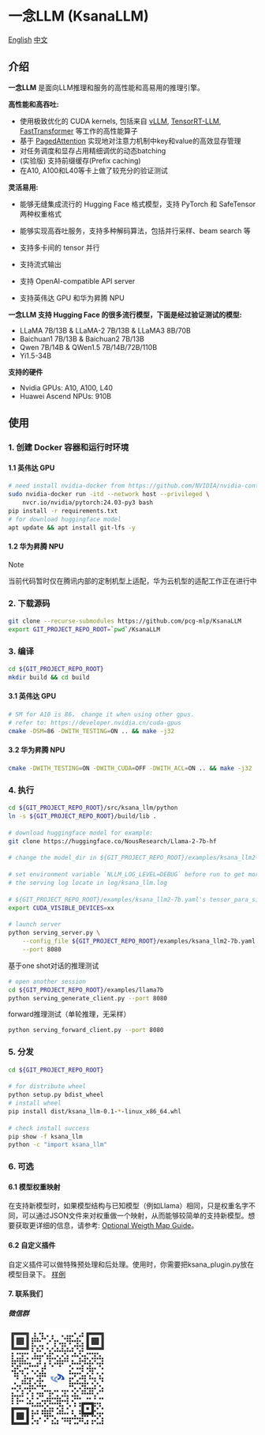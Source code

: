 # 一念LLM (KsanaLLM)

[English](README.md) [中文](README_cn.md)

## 介绍

**一念LLM** 是面向LLM推理和服务的高性能和高易用的推理引擎。

**高性能和高吞吐:**

- 使用极致优化的 CUDA kernels, 包括来自 [vLLM](https://github.com/vllm-project/vllm), [TensorRT-LLM](https://github.com/NVIDIA/TensorRT-LLM), [FastTransformer](https://github.com/NVIDIA/FasterTransformer) 等工作的高性能算子
- 基于 [PagedAttention](https://arxiv.org/abs/2309.06180) 实现地对注意力机制中key和value的高效显存管理
- 对任务调度和显存占用精细调优的动态batching
- (实验版) 支持前缀缓存(Prefix caching)
- 在A10, A100和L40等卡上做了较充分的验证测试

**灵活易用:**

- 能够无缝集成流行的 Hugging Face 格式模型，支持 PyTorch 和 SafeTensor 两种权重格式

- 能够实现高吞吐服务，支持多种解码算法，包括并行采样、beam search 等

- 支持多卡间的 tensor 并行 

- 支持流式输出

- 支持 OpenAI-compatible API server

- 支持英伟达 GPU 和华为昇腾 NPU


**一念LLM 支持 Hugging Face 的很多流行模型，下面是经过验证测试的模型:**

- LLaMA 7B/13B & LLaMA-2 7B/13B & LLaMA3 8B/70B
- Baichuan1 7B/13B & Baichuan2 7B/13B
- Qwen 7B/14B & QWen1.5 7B/14B/72B/110B
- Yi1.5-34B

**支持的硬件**

 - Nvidia GPUs: A10, A100, L40
 - Huawei Ascend NPUs: 910B

## 使用

### 1. 创建 Docker 容器和运行时环境

#### 1.1 英伟达 GPU

```bash
# need install nvidia-docker from https://github.com/NVIDIA/nvidia-container-toolkit
sudo nvidia-docker run -itd --network host --privileged \
    nvcr.io/nvidia/pytorch:24.03-py3 bash
pip install -r requirements.txt
# for download huggingface model
apt update && apt install git-lfs -y
```

#### 1.2 华为昇腾 NPU

> [!NOTE]  
> 当前代码暂时仅在腾讯内部的定制机型上适配，华为云机型的适配工作正在进行中

### 2. 下载源码

```bash
git clone --recurse-submodules https://github.com/pcg-mlp/KsanaLLM
export GIT_PROJECT_REPO_ROOT=`pwd`/KsanaLLM
```

### 3. 编译

```bash
cd ${GIT_PROJECT_REPO_ROOT}
mkdir build && cd build
```

#### 3.1 英伟达 GPU

```bash
# SM for A10 is 86， change it when using other gpus.
# refer to: https://developer.nvidia.cn/cuda-gpus
cmake -DSM=86 -DWITH_TESTING=ON .. && make -j32
```

#### 3.2 华为昇腾 NPU

```bash
cmake -DWITH_TESTING=ON -DWITH_CUDA=OFF -DWITH_ACL=ON .. && make -j32
```

### 4. 执行

```bash
cd ${GIT_PROJECT_REPO_ROOT}/src/ksana_llm/python
ln -s ${GIT_PROJECT_REPO_ROOT}/build/lib .

# download huggingface model for example:
git clone https://huggingface.co/NousResearch/Llama-2-7b-hf

# change the model_dir in ${GIT_PROJECT_REPO_ROOT}/examples/ksana_llm2-7b.yaml if needed

# set environment variable `NLLM_LOG_LEVEL=DEBUG` before run to get more log info
# the serving log locate in log/ksana_llm.log

# ${GIT_PROJECT_REPO_ROOT}/examples/ksana_llm2-7b.yaml's tensor_para_size equal the GPUs/NPUs number
export CUDA_VISIBLE_DEVICES=xx

# launch server
python serving_server.py \
    --config_file ${GIT_PROJECT_REPO_ROOT}/examples/ksana_llm2-7b.yaml \
    --port 8080
```

基于one shot对话的推理测试 

```bash
# open another session
cd ${GIT_PROJECT_REPO_ROOT}/examples/llama7b
python serving_generate_client.py --port 8080
```

forward推理测试（单轮推理，无采样）

```bash
python serving_forward_client.py --port 8080
```

### 5. 分发

```bash
cd ${GIT_PROJECT_REPO_ROOT}

# for distribute wheel
python setup.py bdist_wheel
# install wheel
pip install dist/ksana_llm-0.1-*-linux_x86_64.whl

# check install success
pip show -f ksana_llm
python -c "import ksana_llm"
```

### 6. 可选

#### 6.1 模型权重映射

在支持新模型时，如果模型结构与已知模型（例如Llama）相同，只是权重名字不同，可以通过JSON文件来对权重做一个映射，从而能够较简单的支持新模型。想要获取更详细的信息，请参考: [Optional Weigth Map Guide](src/ksana_llm/python/weight_map/README.md)。

#### 6.2 自定义插件

自定义插件可以做特殊预处理和后处理。使用时，你需要把ksana_plugin.py放在模型目录下。
[样例](examples/qwenvl/ksana_plugin.py)

#### 7. 联系我们
##### 微信群
<img src=doc/img/webchat-github.jpg width="200px">
